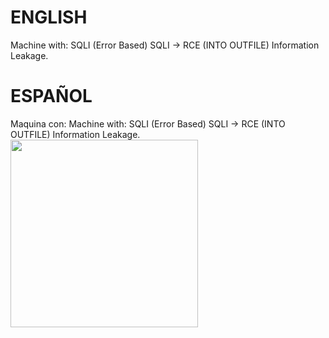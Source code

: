 # ENGLISH
Machine with:
SQLI (Error Based)
SQLI -> RCE (INTO OUTFILE)
Information Leakage.
# ESPAÑOL
Maquina con:
Machine with:
SQLI (Error Based)
SQLI -> RCE (INTO OUTFILE)
Information Leakage.
<a href="#"><img src="https://external-content.duckduckgo.com/iu/?u=https%3A%2F%2Fassets.materialup.com%2Fuploads%2F8fd70816-2ba8-4f0e-89da-d0d6aa2dcb16%2Fpreview.gif&f=1&nofb=1" width="300"/></a>
